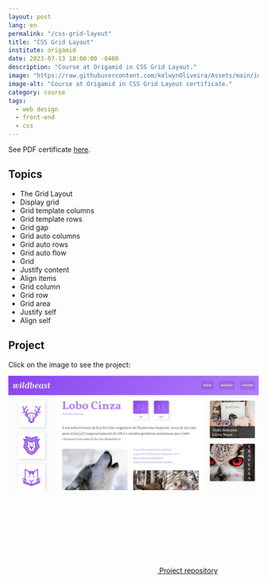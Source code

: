 ```yaml
---
layout: post
lang: en
permalink: "/css-grid-layout"
title: "CSS Grid Layout"
institute: origamid
date: 2023-07-13 18:00:00 -0400
description: "Course at Origamid in CSS Grid Layout."
image: "https://raw.githubusercontent.com/kelwynOliveira/Assets/main/img/certificates/intensive-courses/origamid/css-grid-layout/front-en.jpg"
image-alt: "Course at Origamid in CSS Grid Layout certificate."
category: course
tags:
  - web design
  - front-end
  - css
---
```


See PDF certificate <a href="https://docs.google.com/viewer?url=https://raw.githubusercontent.com/kelwynOliveira/Assets/main/PDF/certificates/intensive-courses/{{page.institute}}{{page.permalink}}.pdf" target="_blank">here</a>.

## Topics

- The Grid Layout
- Display grid
- Grid template columns
- Grid template rows
- Grid gap
- Grid auto columns
- Grid auto rows
- Grid auto flow
- Grid
- Justify content
- Align items
- Grid column
- Grid row
- Grid area
- Justify self
- Align self

## Project

Click on the image to see the project:

<div class="project">
<a  href="https://kelwynoliveira.github.io/WildBeast/" target="_blank">
<img src="https://raw.githubusercontent.com/kelwynOliveira/WildBeast/gh-pages/thumb.jpg" alt="WildBeast project thumb">
</a>

<p class="github">
  <a  href="https://github.com/kelwynOliveira/WildBeast" target="_blank">
    <svg class="svg-icon">
        <use xlink:href="{{ '/assets/svg/minima-social-icons.svg#github' | relative_url }}"></use>
    </svg>
  <span>Project repository</span>
  </a>
</p>
</div>
